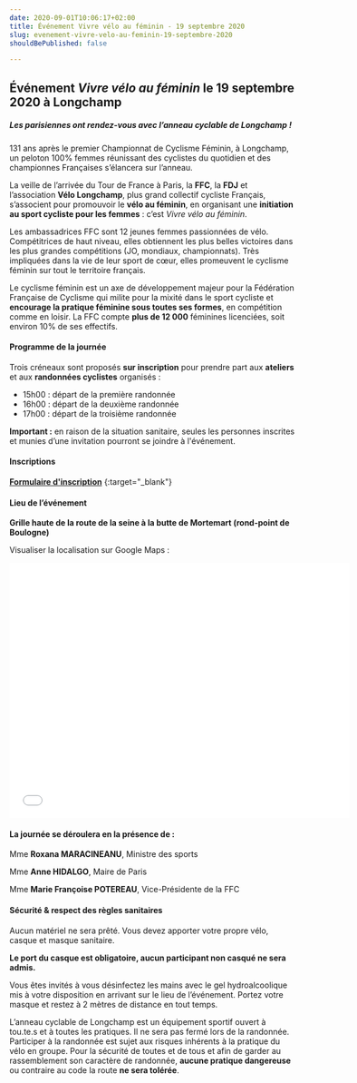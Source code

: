 ```yaml
---
date: 2020-09-01T10:06:17+02:00
title: Événement Vivre vélo au féminin - 19 septembre 2020
slug: evenement-vivre-velo-au-feminin-19-septembre-2020
shouldBePublished: false

---
```

## Événement _Vivre vélo au féminin_ le 19 septembre 2020 à Longchamp

##### **Les parisiennes ont rendez-vous avec l’anneau cyclable de Longchamp !**

131 ans après le premier Championnat de Cyclisme Féminin, à Longchamp, un peloton 100% femmes réunissant des cyclistes du quotidien et des championnes Françaises s’élancera sur l’anneau.

La veille de l’arrivée du Tour de France à Paris, la **FFC**, la **FDJ** et l’association **Vélo Longchamp**, plus grand collectif cycliste Français, s’associent pour promouvoir le **vélo au féminin**, en organisant une **initiation au sport cycliste pour les femmes** : c’est _Vivre vélo au féminin_.

Les ambassadrices FFC sont 12 jeunes femmes passionnées de vélo. Compétitrices de haut niveau, elles obtiennent les plus belles victoires dans les plus grandes compétitions (JO, mondiaux, championnats). Très impliquées dans la vie de leur sport de cœur, elles promeuvent le cyclisme féminin sur tout le territoire français.

Le cyclisme féminin est un axe de développement majeur pour la Fédération Française de Cyclisme qui milite pour la mixité dans le sport cycliste et **encourage la pratique féminine sous toutes ses formes**, en compétition comme en loisir. La FFC compte **plus de 12 000** féminines licenciées, soit environ 10% de ses effectifs.

#### Programme de la journée

Trois créneaux sont proposés **sur inscription** pour prendre part aux **ateliers** et aux **randonnées cyclistes** organisés :

* 15h00 : départ de la première randonnée
* 16h00 : départ de la deuxième randonnée
* 17h00 : départ de la troisième randonnée

**Important :** en raison de la situation sanitaire, seules les personnes inscrites et munies d’une invitation pourront se joindre à l'événement.

#### Inscriptions

[**Formulaire d'inscription**](https://velo-longchamp.typeform.com/to/ZExF5qZg "Formulaire d'inscription") {:target="_blank"}

#### Lieu de l’événement

**Grille haute de la route de la seine à la butte de Mortemart (rond-point de Boulogne)**

Visualiser la localisation sur Google Maps :

<iframe src="[https://www.google.com/maps/embed?pb=](https://www.google.com/maps/embed?pb= "https://www.google.com/maps/embed?pb=")!1m18!1m12!1m3!1d1312.6788047304665!2d2.2354557774697286!3d48.85139080725452!2m3!1f0!2f0!3f0!3m2!1i1024!2i768!4f13.1!3m3!1m2!1s0x47e67ad6db5bca13%3A0xae110f50bac53e28!2sRoute%20de%20la%20Seine%20%C3%80%20la%20Butte%20Mortemart%2C%2075016%20Paris%2C%20France!5e0!3m2!1sfr!2sca!4v1598609489883!5m2!1sfr!2sca" width="600" height="450" frameborder="0" style="border:0;" allowfullscreen="" aria-hidden="false" tabindex="0"></iframe>

#### **La journée se déroulera en la présence de :**

Mme **Roxana MARACINEANU**, Ministre des sports

Mme **Anne HIDALGO**, Maire de Paris

Mme **Marie Françoise POTEREAU**, Vice-Présidente de la FFC

#### 

#### **Sécurité & respect des règles sanitaires**

Aucun matériel ne sera prêté. Vous devez apporter votre propre vélo, casque et masque sanitaire.

**Le port du casque est obligatoire, aucun participant non casqué ne sera admis.**

Vous êtes invités à vous désinfectez les mains avec le gel hydroalcoolique mis à votre disposition en arrivant sur le lieu de l’événement. Portez votre masque et restez à 2 mètres de distance en tout temps.

L’anneau cyclable de Longchamp est un équipement sportif ouvert à tou.te.s et à toutes les pratiques. Il ne sera pas fermé lors de la randonnée. Participer à la randonnée est sujet aux risques inhérents à la pratique du vélo en groupe. Pour la sécurité de toutes et de tous et afin de garder au rassemblement son caractère de randonnée, **aucune pratique dangereuse** ou contraire au code la route **ne sera tolérée**.